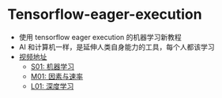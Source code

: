 # Tensorflow-eager-execution
* 使用 tensorflow eager execution 的机器学习新教程
* AI 和计算机一样，是延伸人类自身能力的工具，每个人都该学习
* [视频地址](http://www.zhihu.com/people/YJango)
  * [S01: 机器学习](https://zhuanlan.zhihu.com/p/44217906)
  * [M01: 因素与速率](https://zhuanlan.zhihu.com/p/44852385)
  * [L01: 深度学习](https://zhuanlan.zhihu.com/p/45516367)
